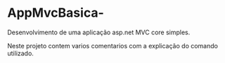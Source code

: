 # AppMvcBasica-

Desenvolvimento de uma aplicação asp.net MVC core simples.

Neste projeto contem varios comentarios com a explicação do comando utilizado.
